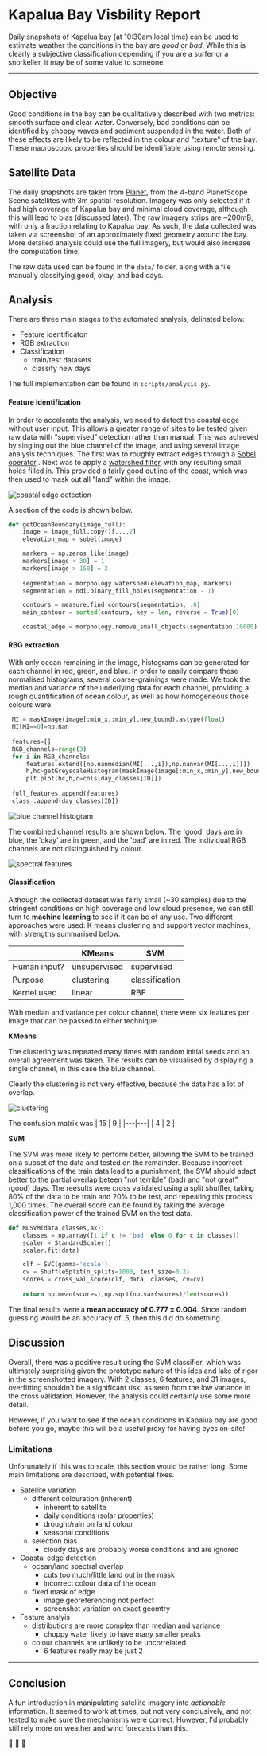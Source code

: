 # Kapalua Bay Visbility Report

Daily snapshots of Kapalua bay (at 10:30am local time) can be used to estimate weather the conditions in the bay are _good_ or _bad_. While this is clearly a subjective classification depending if you are a surfer or a snorkeller, it may be of some value to someone.

- - -

## Objective
Good conditions in the bay can be qualitatively described with two metrics: smooth surface and clear water. Conversely, bad conditions can be identified by choppy waves and sediment suspended in the water. Both of these effects are likely to be reflected in the colour and "texture" of the bay. These macroscopic properties should be identifiable using remote sensing.


## Satellite Data
The daily snapshots are taken from [Planet](https://www.planet.com), from the 4-band PlanetScope Scene satellites with 3m spatial resolution. Imagery was only selected if it had high coverage of Kapalua bay and minimal cloud coverage, although this will lead to bias (discussed later). The raw imagery strips are ~200mB, with only a fraction relating to Kapalua bay. As such, the data collected was taken via screenshot of an approximately fixed geometry around the bay. More detailed analysis could use the full imagery, but would also increase the computation time.

The raw data used can be found in the `data/` folder, along with a file manually classifying good, okay, and bad days.

## Analysis
There are three main stages to the automated analysis, delinated below:

+ Feature identificaton
+ RGB extraction
+ Classification
  + train/test datasets
  + classify new days
  
The full implementation can be found in `scripts/analysis.py`.
  
#### Feature identification
In order to accelerate the analysis, we need to detect the coastal edge without user input. This allows a greater range of sites to be tested given raw data with "supervised" detection rather than manual. This was achieved by singling out the blue channel of the image, and using several image analysis techniques. The first was to roughly extract edges through a [Sobel operator](https://en.wikipedia.org/wiki/Sobel_operator) . Next was to apply a [watershed filter](https://en.wikipedia.org/wiki/Watershed_(image_processing)), with any resulting small holes filled in. This provided a fairly good outline of the coast, which was then used to mask out all "land" within the image.

![coastal edge detection](figs/coastal_edge.png)

A section of the code is shown below.
```python
def getOceanBoundary(image_full):
    image = image_full.copy()[...,2]
    elevation_map = sobel(image)

    markers = np.zeros_like(image)
    markers[image < 30] = 1
    markers[image > 150] = 2
    
    segmentation = morphology.watershed(elevation_map, markers)
    segmentation = ndi.binary_fill_holes(segmentation - 1)

    contours = measure.find_contours(segmentation, .8)
    main_contour = sorted(contours, key = len, reverse = True)[0]

    coastal_edge = morphology.remove_small_objects(segmentation,10000)
```

#### RBG extraction
With only ocean remaining in the image, histograms can be generated for each channel in red, green, and blue. In order to easily compare these normalised histograms, several coarse-grainings were made. We took the median and variance of the underlying data for each channel, providing a rough quantification of ocean colour, as well as how homogeneous those colours were.

```python
 MI = maskImage(image[:min_x,:min_y],new_bound).astype(float)
 MI[MI==0]=np.nan      
        
 features=[]
 RGB_channels=range(3)
 for i in RGB_channels:
     features.extend([np.nanmedian(MI[...,i]),np.nanvar(MI[...,i])])
     h,hc=getGreyscaleHistogram(maskImage(image[:min_x,:min_y],new_bound),i)
     plt.plot(hc,h,c=cols[day_classes[ID]])
            
 full_features.append(features)
 class_.append(day_classes[ID])
```

![blue channel histogram](figs/blue_channel.png)

The combined channel results are shown below. The 'good' days are in blue, the 'okay' are in green, and the 'bad' are in red. The individual RGB channels are not distinguished by colour.

![spectral features](figs/spectral_features.png)

#### Classification
Although the collected dataset was fairly small (~30 samples) due to the stringent conditions on high coverage and low cloud presence, we can still turn to **machine learning** to see if it can be of any use. Two different approaches were used: K means clustering and support vector machines, with strengths summarised below.

|              | KMeans       | SVM            |
|--------------|--------------|----------------|
| Human input? | unsupervised | supervised     |
| Purpose      | clustering   | classification |
| Kernel used  | linear       | RBF            |

With median and variance per colour channel, there were six features per image that can be passed to either technique. 

**KMeans**

The clustering was repeated many times with random initial seeds and an overall agreement was taken. The results can be visualised by displaying a single channel, in this case the blue channel.

Clearly the clustering is not very effective, because the data has a lot of overlap.

![clustering](figs/clusters.png)

The confusion matrix was 
| 15 | 9 |
|---|---|
| 4  | 2 |


**SVM** 

The SVM was more likely to perform better, allowing the SVM to be trained on a subset of the data and tested on the remainder. Because incorrect classifications of the train data lead to a punishment, the SVM should adapt better to the partial overlap beteen "not terrible" (bad) and "not great" (good) days. The reesults were cross validated using a split shuffler, taking 80% of the data to be train and 20% to be test, and repeating this process 1,000 times. The overall score can be found by taking the average classification power of the trained SVM on the test data.

```python
def MLSVM(data,classes,ax):
    classes = np.array([1 if c != 'bad' else 0 for c in classes])
    scaler = StandardScaler()
    scaler.fit(data)

    clf = SVC(gamma='scale')
    cv = ShuffleSplit(n_splits=1000, test_size=0.2)
    scores = cross_val_score(clf, data, classes, cv=cv)
   
    return np.mean(scores),np.sqrt(np.var(scores)/len(scores))
```

The final results were a **mean accuracy of 0.777 ± 0.004**. Since random guessing would be an accuracy of .5, then this did do something.

## Discussion
Overall, there was a positive result using the SVM classifier, which was ultimately surprising given the prototype nature of this idea and lake of rigor in the screenshotted imagery. With 2 classes, 6 features, and 31 images, overfitting shouldn't be a significant risk, as seen from the low variance in the cross validation. However, the analysis could certainly use some more detail.

However, if you want to see if the ocean conditions in Kapalua bay are good before you go, maybe this will be a useful proxy for having eyes on-site!

### Limitations
Unforunately if this was to scale, this section would be rather long. Some main limitations are described, with potential fixes.

+ Satellite variation
  + different colouration (inherent)
    + inherent to satellite
	+ daily conditions (solar properties)
	+ drought/rain on land colour
	+ seasonal conditions
  + selection bias
    + cloudy days are probably worse conditions and are ignored
+ Coastal edge detection
  + ocean/land spectral overlap
    + cuts too much/little land out in the mask
	+ incorrect colour data of the ocean
  + fixed mask of edge
    + image georeferencing not perfect
	+ screenshot variation on exact geomtry
+ Feature analyis
  + distributions are more complex than median and variance
    + choppy water likely to have many smaller peaks
  + colour channels are unlikely to be uncorrelated
    + 6 features really may be just 2
	
- - -

## Conclusion
A fun introduction in manipulating satellite imagery into _actionable_ information. It seemed to work at times, but not very conclusively, and not tested to make sure the mechanisms were correct. However, I'd probably still rely more on weather and wind forecasts than this. 
  
  
:octopus: :tropical_fish: :whale2:
